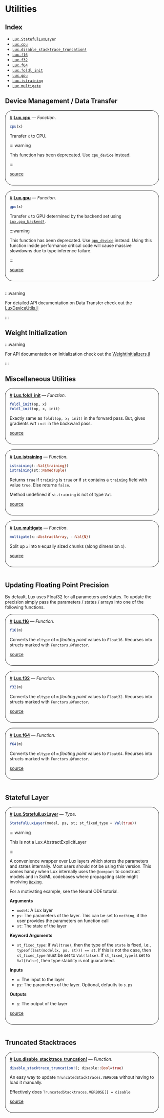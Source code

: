 
<a id='Utilities'></a>

# Utilities




<a id='Index'></a>

## Index

- [`Lux.StatefulLuxLayer`](#Lux.StatefulLuxLayer)
- [`Lux.cpu`](#Lux.cpu)
- [`Lux.disable_stacktrace_truncation!`](#Lux.disable_stacktrace_truncation!)
- [`Lux.f16`](#Lux.f16)
- [`Lux.f32`](#Lux.f32)
- [`Lux.f64`](#Lux.f64)
- [`Lux.foldl_init`](#Lux.foldl_init)
- [`Lux.gpu`](#Lux.gpu)
- [`Lux.istraining`](#Lux.istraining)
- [`Lux.multigate`](#Lux.multigate)


<a id='Device-Management-/-Data-Transfer'></a>

## Device Management / Data Transfer

<div style='border-width:1px; border-style:solid; border-color:black; padding: 1em; border-radius: 25px;'>
<a id='Lux.cpu' href='#Lux.cpu'>#</a>&nbsp;<b><u>Lux.cpu</u></b> &mdash; <i>Function</i>.



```julia
cpu(x)
```

Transfer `x` to CPU.

::: warning

This function has been deprecated. Use [`cpu_device`](../Accelerator_Support/LuxDeviceUtils#LuxDeviceUtils.cpu_device) instead.

:::


<a target='_blank' href='https://github.com/LuxDL/Lux.jl/blob/8d1e2347acc856fd79366a80115802b9fd62b939/src/deprecated.jl#L2-L12' class='documenter-source'>source</a><br>

</div>
<br>
<div style='border-width:1px; border-style:solid; border-color:black; padding: 1em; border-radius: 25px;'>
<a id='Lux.gpu' href='#Lux.gpu'>#</a>&nbsp;<b><u>Lux.gpu</u></b> &mdash; <i>Function</i>.



```julia
gpu(x)
```

Transfer `x` to GPU determined by the backend set using [`Lux.gpu_backend!`](../Accelerator_Support/LuxDeviceUtils#LuxDeviceUtils.gpu_backend!).

:::warning

This function has been deprecated. Use [`gpu_device`](../Accelerator_Support/LuxDeviceUtils#LuxDeviceUtils.gpu_device) instead. Using this function inside performance critical code will cause massive slowdowns due to type inference failure.

:::


<a target='_blank' href='https://github.com/LuxDL/Lux.jl/blob/8d1e2347acc856fd79366a80115802b9fd62b939/src/deprecated.jl#L19-L30' class='documenter-source'>source</a><br>

</div>
<br>

:::warning


For detailed API documentation on Data Transfer check out the [LuxDeviceUtils.jl](../Building_Blocks/WeightInitializers#WeightInitializers-API)


:::


<a id='Weight-Initialization'></a>

## Weight Initialization


:::warning


For API documentation on Initialization check out the [WeightInitializers.jl](../Building_Blocks/WeightInitializers#WeightInitializers-API)


:::


<a id='Miscellaneous-Utilities'></a>

## Miscellaneous Utilities

<div style='border-width:1px; border-style:solid; border-color:black; padding: 1em; border-radius: 25px;'>
<a id='Lux.foldl_init' href='#Lux.foldl_init'>#</a>&nbsp;<b><u>Lux.foldl_init</u></b> &mdash; <i>Function</i>.



```julia
foldl_init(op, x)
foldl_init(op, x, init)
```

Exactly same as `foldl(op, x; init)` in the forward pass. But, gives gradients wrt `init` in the backward pass.


<a target='_blank' href='https://github.com/LuxDL/Lux.jl/blob/8d1e2347acc856fd79366a80115802b9fd62b939/src/utils.jl#L167-L173' class='documenter-source'>source</a><br>

</div>
<br>
<div style='border-width:1px; border-style:solid; border-color:black; padding: 1em; border-radius: 25px;'>
<a id='Lux.istraining' href='#Lux.istraining'>#</a>&nbsp;<b><u>Lux.istraining</u></b> &mdash; <i>Function</i>.



```julia
istraining(::Val{training})
istraining(st::NamedTuple)
```

Returns `true` if `training` is `true` or if `st` contains a `training` field with value `true`. Else returns `false`.

Method undefined if `st.training` is not of type `Val`.


<a target='_blank' href='https://github.com/LuxDL/Lux.jl/blob/8d1e2347acc856fd79366a80115802b9fd62b939/src/utils.jl#L2-L10' class='documenter-source'>source</a><br>

</div>
<br>
<div style='border-width:1px; border-style:solid; border-color:black; padding: 1em; border-radius: 25px;'>
<a id='Lux.multigate' href='#Lux.multigate'>#</a>&nbsp;<b><u>Lux.multigate</u></b> &mdash; <i>Function</i>.



```julia
multigate(x::AbstractArray, ::Val{N})
```

Split up `x` into `N` equally sized chunks (along dimension `1`).


<a target='_blank' href='https://github.com/LuxDL/Lux.jl/blob/8d1e2347acc856fd79366a80115802b9fd62b939/src/utils.jl#L68-L72' class='documenter-source'>source</a><br>

</div>
<br>

<a id='Updating-Floating-Point-Precision'></a>

## Updating Floating Point Precision


By default, Lux uses Float32 for all parameters and states. To update the precision simply pass the parameters / states / arrays into one of the following functions.

<div style='border-width:1px; border-style:solid; border-color:black; padding: 1em; border-radius: 25px;'>
<a id='Lux.f16' href='#Lux.f16'>#</a>&nbsp;<b><u>Lux.f16</u></b> &mdash; <i>Function</i>.



```julia
f16(m)
```

Converts the `eltype` of `m` *floating point* values to `Float16`. Recurses into structs marked with `Functors.@functor`.


<a target='_blank' href='https://github.com/LuxDL/Lux.jl/blob/8d1e2347acc856fd79366a80115802b9fd62b939/src/utils.jl#L205-L210' class='documenter-source'>source</a><br>

</div>
<br>
<div style='border-width:1px; border-style:solid; border-color:black; padding: 1em; border-radius: 25px;'>
<a id='Lux.f32' href='#Lux.f32'>#</a>&nbsp;<b><u>Lux.f32</u></b> &mdash; <i>Function</i>.



```julia
f32(m)
```

Converts the `eltype` of `m` *floating point* values to `Float32`. Recurses into structs marked with `Functors.@functor`.


<a target='_blank' href='https://github.com/LuxDL/Lux.jl/blob/8d1e2347acc856fd79366a80115802b9fd62b939/src/utils.jl#L205-L210' class='documenter-source'>source</a><br>

</div>
<br>
<div style='border-width:1px; border-style:solid; border-color:black; padding: 1em; border-radius: 25px;'>
<a id='Lux.f64' href='#Lux.f64'>#</a>&nbsp;<b><u>Lux.f64</u></b> &mdash; <i>Function</i>.



```julia
f64(m)
```

Converts the `eltype` of `m` *floating point* values to `Float64`. Recurses into structs marked with `Functors.@functor`.


<a target='_blank' href='https://github.com/LuxDL/Lux.jl/blob/8d1e2347acc856fd79366a80115802b9fd62b939/src/utils.jl#L205-L210' class='documenter-source'>source</a><br>

</div>
<br>

<a id='Stateful-Layer'></a>

## Stateful Layer

<div style='border-width:1px; border-style:solid; border-color:black; padding: 1em; border-radius: 25px;'>
<a id='Lux.StatefulLuxLayer' href='#Lux.StatefulLuxLayer'>#</a>&nbsp;<b><u>Lux.StatefulLuxLayer</u></b> &mdash; <i>Type</i>.



```julia
StatefulLuxLayer(model, ps, st; st_fixed_type = Val(true))
```

::: warning

This is not a Lux.AbstractExplicitLayer

:::

A convenience wrapper over Lux layers which stores the parameters and states internally. Most users should not be using this version. This comes handy when Lux internally uses the `@compact` to construct models and in SciML codebases where propagating state might involving [`Box`ing](https://github.com/JuliaLang/julia/issues/15276).

For a motivating example, see the Neural ODE tutorial.

**Arguments**

  * `model`: A Lux layer
  * `ps`: The parameters of the layer. This can be set to `nothing`, if the user provides the parameters on function call
  * `st`: The state of the layer

**Keyword Arguments**

  * `st_fixed_type`: If `Val(true)`, then the type of the `state` is fixed, i.e., `typeof(last(model(x, ps, st))) == st`. If this is not the case, then `st_fixed_type` must be set to `Val(false)`. If `st_fixed_type` is set to `Val(false)`, then type stability is not guaranteed.

**Inputs**

  * `x`: The input to the layer
  * `ps`: The parameters of the layer. Optional, defaults to `s.ps`

**Outputs**

  * `y`: The output of the layer


<a target='_blank' href='https://github.com/LuxDL/Lux.jl/blob/8d1e2347acc856fd79366a80115802b9fd62b939/src/helpers/stateful.jl#L1-L39' class='documenter-source'>source</a><br>

</div>
<br>

<a id='Truncated-Stacktraces'></a>

## Truncated Stacktraces

<div style='border-width:1px; border-style:solid; border-color:black; padding: 1em; border-radius: 25px;'>
<a id='Lux.disable_stacktrace_truncation!' href='#Lux.disable_stacktrace_truncation!'>#</a>&nbsp;<b><u>Lux.disable_stacktrace_truncation!</u></b> &mdash; <i>Function</i>.



```julia
disable_stacktrace_truncation!(; disable::Bool=true)
```

An easy way to update `TruncatedStacktraces.VERBOSE` without having to load it manually.

Effectively does `TruncatedStacktraces.VERBOSE[] = disable`


<a target='_blank' href='https://github.com/LuxDL/Lux.jl/blob/8d1e2347acc856fd79366a80115802b9fd62b939/src/stacktraces.jl#L1-L7' class='documenter-source'>source</a><br>

</div>
<br>
